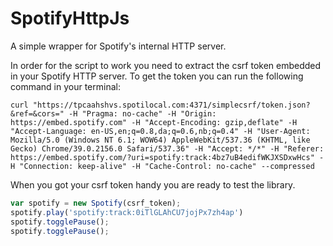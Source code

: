 SpotifyHttpJs
=============

A simple wrapper for Spotify's internal HTTP server.

In order for the script to work you need to extract the csrf token embedded in your Spotify HTTP server.
To get the token you can run the following command in your terminal:

```
curl "https://tpcaahshvs.spotilocal.com:4371/simplecsrf/token.json?&ref=&cors=" -H "Pragma: no-cache" -H "Origin: https://embed.spotify.com" -H "Accept-Encoding: gzip,deflate" -H "Accept-Language: en-US,en;q=0.8,da;q=0.6,nb;q=0.4" -H "User-Agent: Mozilla/5.0 (Windows NT 6.1; WOW64) AppleWebKit/537.36 (KHTML, like Gecko) Chrome/39.0.2156.0 Safari/537.36" -H "Accept: */*" -H "Referer: https://embed.spotify.com/?uri=spotify:track:4bz7uB4edifWKJXSDxwHcs" -H "Connection: keep-alive" -H "Cache-Control: no-cache" --compressed
```

When you got your csrf token handy you are ready to test the library.
```Javascript
var spotify = new Spotify(csrf_token);
spotify.play('spotify:track:0iTlGLAhCU7jojPx7zh4ap')
spotify.togglePause();
spotify.togglePause();
```